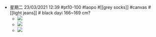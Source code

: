 - 星期二 23/03/2021 12:39 #pt10-100 #laopo #[[grey socks]] #canvas #[[light jeans]] # black dayi   166~169 cm?
    - ![](https://firebasestorage.googleapis.com/v0/b/firescript-577a2.appspot.com/o/imgs%2Fapp%2FXELiu-NovaKG%2Ftw6W5HZOvM.jpg?alt=media&token=e9c3c374-3481-4bc3-9a85-30e62f3dc16a)
    - ![](https://firebasestorage.googleapis.com/v0/b/firescript-577a2.appspot.com/o/imgs%2Fapp%2FXELiu-NovaKG%2FvUw8SUN7fN.png?alt=media&token=475caa15-45f6-4f89-884f-17f17160826e)
    - ![](https://firebasestorage.googleapis.com/v0/b/firescript-577a2.appspot.com/o/imgs%2Fapp%2FXELiu-NovaKG%2FYzgC2EKDs_.png?alt=media&token=820a5997-378e-43b9-9f18-a1999a4dac62)
